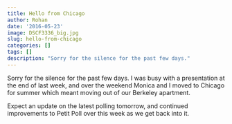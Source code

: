 ```yaml
---
title: Hello from Chicago
author: Rohan
date: '2016-05-23'
image: DSCF3336_big.jpg
slug: hello-from-chicago
categories: []
tags: []
description: "Sorry for the silence for the past few days."
---
```


Sorry for the silence for the past few days. I was busy with a presentation at the end of last week, and over the weekend Monica and I moved to Chicago for summer which meant moving out of our Berkeley apartment.

Expect an update on the latest polling tomorrow, and continued improvements to Petit Poll over this week as we get back into it.
